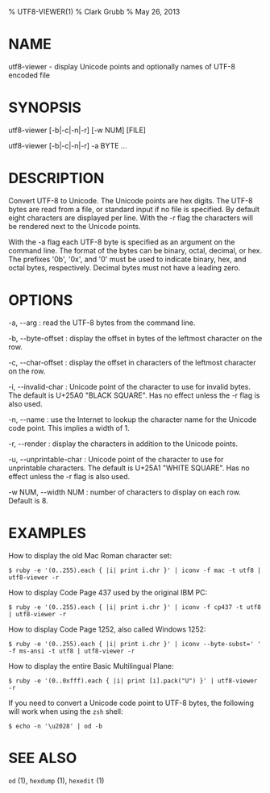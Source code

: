 % UTF8-VIEWER(1)
% Clark Grubb
% May 26, 2013


# NAME

utf8-viewer - display Unicode points and optionally names of UTF-8 encoded file

# SYNOPSIS

utf8-viewer [-b|-c|-n|-r] [-w NUM] [FILE]

utf8-viewer [-b|-c|-n|-r] -a BYTE ...

# DESCRIPTION

Convert UTF-8 to Unicode.  The Unicode points are hex digits.  The 
UTF-8 bytes are read from a file, or standard input if no file is specified.
By default eight characters are displayed per line.  With the -r flag the
characters will be rendered next to the Unicode points.

With the -a flag each UTF-8 byte is specified as an argument on the
command line. The format of the bytes can be binary,
octal, decimal, or hex.  The prefixes '0b', '0x', and '0' must be
used to indicate binary, hex, and octal bytes, respectively.  Decimal
bytes must not have a leading zero.

# OPTIONS

-a, \--arg
: read the UTF-8 bytes from the command line.

-b, \--byte-offset
: display the offset in bytes of the leftmost character on the row.

-c, \--char-offset
: display the offset in characters of the leftmost character on the row.

-i, \--invalid-char
: Unicode point of the character to use for invalid bytes.  The default is U+25A0 "BLACK SQUARE".  Has no effect unless the -r flag is also used.

-n, \--name
: use the Internet to lookup the character name for the Unicode code point.  This implies a width of 1.

-r, \--render
: display the characters in addition to the Unicode points.

-u, \--unprintable-char
: Unicode point of the character to use for unprintable characters.  The default is U+25A1 "WHITE SQUARE".  Has no effect unless the -r flag is also used.

-w NUM, \--width NUM
: number of characters to display on each row.  Default is 8.

# EXAMPLES

How to display the old Mac Roman character set:

    $ ruby -e '(0..255).each { |i| print i.chr }' | iconv -f mac -t utf8 | utf8-viewer -r

How to display Code Page 437 used by the original IBM PC:

    $ ruby -e '(0..255).each { |i| print i.chr }' | iconv -f cp437 -t utf8 | utf8-viewer -r

How to display Code Page 1252, also called Windows 1252:

    $ ruby -e '(0..255).each { |i| print i.chr }' | iconv --byte-subst=' ' -f ms-ansi -t utf8 | utf8-viewer -r

How to display the entire Basic Multilingual Plane:

    $ ruby -e '(0..0xfff).each { |i| print [i].pack("U") }' | utf8-viewer -r

If you need to convert a Unicode code point to UTF-8 bytes, the following
will work when using the `zsh` shell:

    $ echo -n '\u2028' | od -b

# SEE ALSO

`od` (1), `hexdump` (1), `hexedit` (1)
